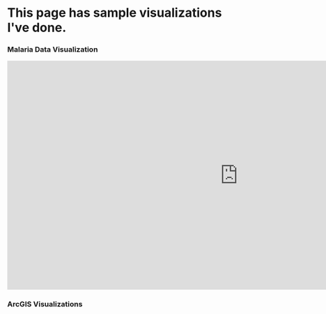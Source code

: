 # This page has sample visualizations I've done.

### Malaria Data Visualization
<iframe id="igraph" scrolling="yes" style="border:none;" seamless="seamless" src="https://anikap22.github.io/malaria_asia.html" height="525" width="210%"></iframe>

### ArcGIS Visualizations
